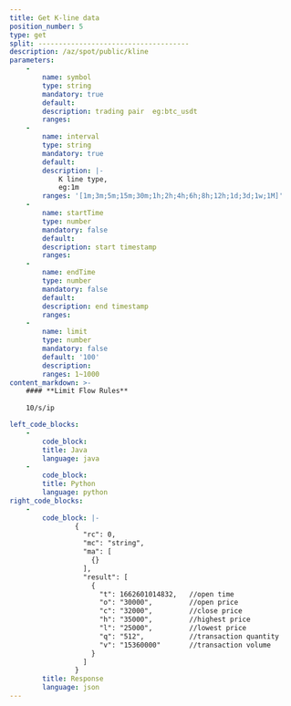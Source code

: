 ```yaml
---
title: Get K-line data
position_number: 5
type: get
split: -------------------------------------
description: /az/spot/public/kline
parameters:
    -
        name: symbol
        type: string
        mandatory: true
        default:
        description: trading pair  eg:btc_usdt
        ranges:
    -
        name: interval
        type: string
        mandatory: true
        default:
        description: |-
            K line type,
            eg:1m
        ranges: '[1m;3m;5m;15m;30m;1h;2h;4h;6h;8h;12h;1d;3d;1w;1M]'
    -
        name: startTime
        type: number
        mandatory: false
        default:
        description: start timestamp
        ranges:
    -
        name: endTime
        type: number
        mandatory: false
        default:
        description: end timestamp
        ranges:
    -
        name: limit
        type: number
        mandatory: false
        default: '100'
        description:
        ranges: 1~1000
content_markdown: >-
    #### **Limit Flow Rules**
    
    10/s/ip

left_code_blocks:
    -
        code_block:
        title: Java
        language: java
    -
        code_block:
        title: Python
        language: python
right_code_blocks:
    -
        code_block: |-
                {
                  "rc": 0,
                  "mc": "string",
                  "ma": [
                    {}
                  ],
                  "result": [
                    {
                      "t": 1662601014832,   //open time
                      "o": "30000",         //open price
                      "c": "32000",         //close price
                      "h": "35000",         //highest price
                      "l": "25000",         //lowest price
                      "q": "512",           //transaction quantity
                      "v": "15360000"       //transaction volume
                    }
                  ]
                }
        title: Response
        language: json
---
```

